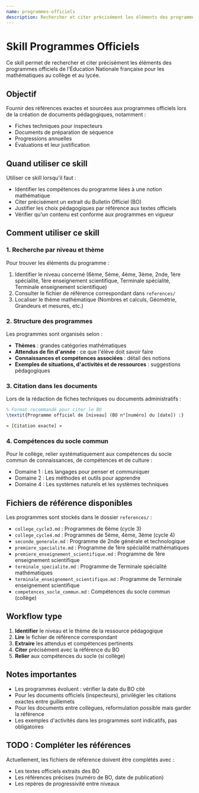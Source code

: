 ```yaml
---
name: programmes-officiels
description: Rechercher et citer précisément les éléments des programmes officiels de l'Éducation Nationale française (collège et lycée). Utiliser pour sourcer les compétences, capacités et contenus du programme dans les fiches pédagogiques et documents administratifs.
---
```


# Skill Programmes Officiels

Ce skill permet de rechercher et citer précisément les éléments des programmes officiels de l'Éducation Nationale française pour les mathématiques au collège et au lycée.

## Objectif

Fournir des références exactes et sourcées aux programmes officiels lors de la création de documents pédagogiques, notamment :
- Fiches techniques pour inspecteurs
- Documents de préparation de séquence
- Progressions annuelles
- Évaluations et leur justification

## Quand utiliser ce skill

Utiliser ce skill lorsqu'il faut :
- Identifier les compétences du programme liées à une notion mathématique
- Citer précisément un extrait du Bulletin Officiel (BO)
- Justifier les choix pédagogiques par référence aux textes officiels
- Vérifier qu'un contenu est conforme aux programmes en vigueur

## Comment utiliser ce skill

### 1. Recherche par niveau et thème

Pour trouver les éléments du programme :

1. Identifier le niveau concerné (6ème, 5ème, 4ème, 3ème, 2nde, 1ère spécialité, 1ère enseignement scientifique, Terminale spécialité, Terminale enseignement scientifique)
2. Consulter le fichier de référence correspondant dans `references/`
3. Localiser le thème mathématique (Nombres et calculs, Géométrie, Grandeurs et mesures, etc.)

### 2. Structure des programmes

Les programmes sont organisés selon :
- **Thèmes** : grandes catégories mathématiques
- **Attendus de fin d'année** : ce que l'élève doit savoir faire
- **Connaissances et compétences associées** : détail des notions
- **Exemples de situations, d'activités et de ressources** : suggestions pédagogiques

### 3. Citation dans les documents

Lors de la rédaction de fiches techniques ou documents administratifs :

```latex
% Format recommandé pour citer le BO
\textit{Programme officiel de [niveau] (BO n°[numéro] du [date]) :}

« [Citation exacte] »
```

### 4. Compétences du socle commun

Pour le collège, relier systématiquement aux compétences du socle commun de connaissances, de compétences et de culture :
- Domaine 1 : Les langages pour penser et communiquer
- Domaine 2 : Les méthodes et outils pour apprendre
- Domaine 4 : Les systèmes naturels et les systèmes techniques

## Fichiers de référence disponibles

Les programmes sont stockés dans le dossier `references/` :

- `college_cycle3.md` : Programmes de 6ème (cycle 3)
- `college_cycle4.md` : Programmes de 5ème, 4ème, 3ème (cycle 4)
- `seconde_generale.md` : Programme de 2nde générale et technologique
- `premiere_specialite.md` : Programme de 1ère spécialité mathématiques
- `premiere_enseignement_scientifique.md` : Programme de 1ère enseignement scientifique
- `terminale_specialite.md` : Programme de Terminale spécialité mathématiques
- `terminale_enseignement_scientifique.md` : Programme de Terminale enseignement scientifique
- `competences_socle_commun.md` : Compétences du socle commun (collège)

## Workflow type

1. **Identifier** le niveau et le thème de la ressource pédagogique
2. **Lire** le fichier de référence correspondant
3. **Extraire** les attendus et compétences pertinents
4. **Citer** précisément avec la référence du BO
5. **Relier** aux compétences du socle (si collège)

## Notes importantes

- Les programmes évoluent : vérifier la date du BO cité
- Pour les documents officiels (inspecteurs), privilégier les citations exactes entre guillemets
- Pour les documents entre collègues, reformulation possible mais garder la référence
- Les exemples d'activités dans les programmes sont indicatifs, pas obligatoires

## TODO : Compléter les références

Actuellement, les fichiers de référence doivent être complétés avec :
- Les textes officiels extraits des BO
- Les références précises (numéro de BO, date de publication)
- Les repères de progressivité entre niveaux

